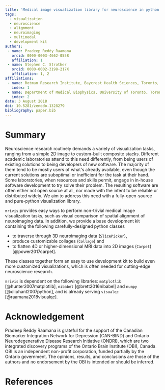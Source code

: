 ```yaml
---
title: 'Medical image visualization library for neuroscience in python'
tags:
  - visualization
  - neuroscience
  - alignment
  - neuroimaging
  - multimodal
  - development kit
authors:
 - name: Pradeep Reddy Raamana
   orcid: 0000-0003-4662-0558
   affiliation: 1
 - name: Stephen C. Strother
   orcid: 0000-0002-3198-217X
   affiliation: 1, 2
affiliations:
 - name: Rotman Research Institute, Baycrest Health Sciences, Toronto, ON, Canada
   index: 1
 - name: Department of Medical Biophysics, University of Toronto, Toronto, ON, Canada
   index: 2
date: 3 August 2018
doi: 10.5281/zenodo.1328279
bibliography: paper.bib
---
```


# Summary

Neuroscience research routinely demands a variety of visualization tasks, ranging from a simple 2D image to custom-built composite stacks. Different academic laboratories attend to this need differently, from being users of existing solutions to being developers of new software. The majority of them tend to be mostly users of what's already available, even though the current solutions are suboptimal or inefficient for the task at their hand. Some laboratories, when resources and skills permit, engage in in-house software development to try solve their problem. The resulting software are often either not open source at all, nor made with the intent to be reliable or distributed widely. We aim to address this need with a fully-open-source and pure-python visualization library.

`mrivis` provides easy ways to perform non-trivial medical image visualization tasks, such as visual comparison of spatial alignment of neuroimaging data. In addition, we provide a base development kit containing the following carefully-designed python classes
 - to traverse through 3D neuroimaging data (`SlicePicker`),
 - produce customizable collages (`Collage`) and
 - to flatten 4D or higher-dimensional MRI data into 2D images (`Carpet`) [@power2017carpet].

These classes together form an easy to use development kit to build even more customized visualizations, which is often needed for cutting-edge neuroscience research.

`mrivis` is dependent on the following libraries: `matplotlib` [@hunter2007matplotlib], `nibabel` [@brett2016nibabel] and `numpy` [@oliphant2007python], and is already serving `visualqc` [@raamana2018visualqc].

# Acknowledgement

Pradeep Reddy Raamana is grateful for the support of the Canadian Biomarker Integration Network for Depression (CAN-BIND) and Ontario Neurodegenerative Disease Research Initiative (ONDRI), which are two integrated discovery programs of the Ontario Brain Institute (OBI), Canada. OBI is an independent non-profit corporation, funded partially by the Ontario government. The opinions, results, and conclusions are those of the authors and no endorsement by the OBI is intended or should be inferred.

# References
